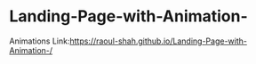 # Landing-Page-with-Animation-
Animations
Link:https://raoul-shah.github.io/Landing-Page-with-Animation-/
